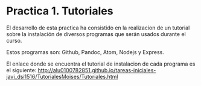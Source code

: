 **Practica 1. Tutoriales**
====================

El desarrollo de esta practica ha consistido en la realizacion de un tutorial sobre la instalación de diversos programas que serán usados durante el curso. 

Estos programas son: Github, Pandoc, Atom, Nodejs y Express.

El enlace donde se encuentra el tutorial de instalacion de cada programa es el siguiente: http://alu0100782851.github.io/tareas-iniciales-javi_dsi1516/TutorialesMoises/Tutoriales.html